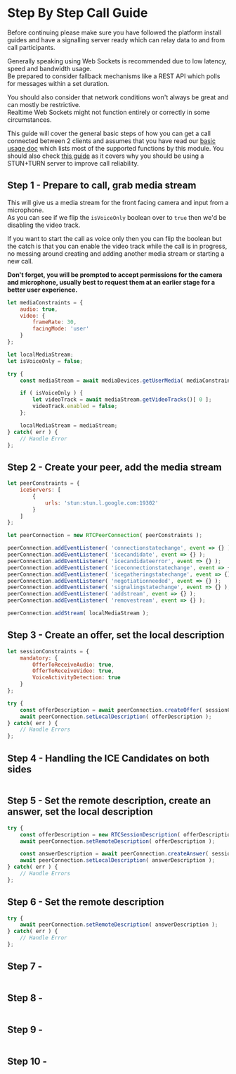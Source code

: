 # Step By Step Call Guide

Before continuing please make sure you have followed the platform install guides and have a signalling server ready which can relay data to and from call participants.  

Generally speaking using Web Sockets is recommended due to low latency, speed and bandwidth usage.  
Be prepared to consider fallback mechanisms like a REST API which polls for messages within a set duration.  

You should also consider that network conditions won't always be great and can mostly be restrictive.  
Realtime Web Sockets might not function entirely or correctly in some circumstances.  

This guide will cover the general basic steps of how you can get a call connected between 2 clients and assumes that you have read our [basic usage doc](./BasicUsage.md) which lists most of the supported functions by this module. You should also check [this guide](./ImprovingCallReliability.md) as it covers why you should be using a STUN+TURN server to improve call reliability.  

## Step 1 - Prepare to call, grab media stream

This will give us a media stream for the front facing camera and input from a microphone.  
As you can see if we flip the `isVoiceOnly` boolean over to `true` then we'd be disabling the video track.  

If you want to start the call as voice only then you can flip the boolean but the catch is that you can enable the video track while the call is in progress, no messing around creating and adding another media stream or starting a new call.  

**Don't forget, you will be prompted to accept permissions for the camera and microphone, usually best to request them at an earlier stage for a better user experience.**  

```javascript
let mediaConstraints = {
	audio: true,
	video: {
		frameRate: 30,
		facingMode: 'user'
	}
};

let localMediaStream;
let isVoiceOnly = false;

try {
	const mediaStream = await mediaDevices.getUserMedia( mediaConstraints );

	if ( isVoiceOnly ) {
		let videoTrack = await mediaStream.getVideoTracks()[ 0 ];
		videoTrack.enabled = false;
	};

	localMediaStream = mediaStream;
} catch( err ) {
	// Handle Error
};
```

## Step 2 - Create your peer, add the media stream



```javascript
let peerConstraints = {
	iceServers: [
		{
			urls: 'stun:stun.l.google.com:19302'
		}
	]
};

let peerConnection = new RTCPeerConnection( peerConstraints );

peerConnection.addEventListener( 'connectionstatechange', event => {} );
peerConnection.addEventListener( 'icecandidate', event => {} );
peerConnection.addEventListener( 'icecandidateerror', event => {} );
peerConnection.addEventListener( 'iceconnectionstatechange', event => {} );
peerConnection.addEventListener( 'icegatheringstatechange', event => {} );
peerConnection.addEventListener( 'negotiationneeded', event => {} );
peerConnection.addEventListener( 'signalingstatechange', event => {} );
peerConnection.addEventListener( 'addstream', event => {} );
peerConnection.addEventListener( 'removestream', event => {} );

peerConnection.addStream( localMediaStream );
```

## Step 3 - Create an offer, set the local description



```javascript
let sessionConstraints = {
	mandatory: {
		OfferToReceiveAudio: true,
		OfferToReceiveVideo: true,
		VoiceActivityDetection: true
	}
};

try {
	const offerDescription = await peerConnection.createOffer( sessionConstraints );
	await peerConnection.setLocalDescription( offerDescription );
} catch( err ) {
	// Handle Errors
};
```

## Step 4 - Handling the ICE Candidates on both sides



```javascript

```

## Step 5 - Set the remote description, create an answer, set the local description



```javascript
try {
	const offerDescription = new RTCSessionDescription( offerDescription );
	await peerConnection.setRemoteDescription( offerDescription );

	const answerDescription = await peerConnection.createAnswer( sessionConstraints );
	await peerConnection.setLocalDescription( answerDescription );
} catch( err ) {
	// Handle Errors
};
```

## Step 6 - Set the remote description



```javascript
try {
	await peerConnection.setRemoteDescription( answerDescription );
} catch( err ) {
	// Handle Error
};
```

## Step 7 - 



```javascript

```

## Step 8 - 



```javascript

```

## Step 9 - 



```javascript

```

## Step 10 - 



```javascript

```